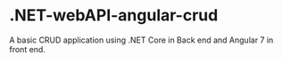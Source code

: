 # .NET-webAPI-angular-crud
A basic CRUD application using .NET Core in Back end and Angular 7 in front end.

